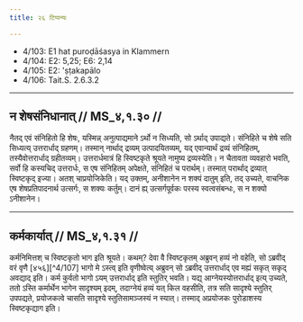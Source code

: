 ```yaml
---
title: २६ टिप्पन्यः

---
```

- 4/103: E1 hat puroḍāśasya in Klammern
- 4/104: E2: 5,25; E6: 2,14
- 4/105: E2: 'ṣṭakapālo
- 4/106: Tait.S. 2.6.3.2

____________________________________________


## न शेषसंनिधानात् // MS_४,१.३० //

नैतद् एवं संनिहितो हि शेषः, यस्मिन्न् अनुत्पाद्यमाने ऽर्थो न सिध्यति, सो ऽर्थाद् उपाद्यते। संनिहिते च शेषे सति सिध्यत्य् उत्तरार्धाद् ग्रहणम्। तस्मान् नार्थाद् द्रव्यम् उत्पादयितव्यम्, यद् एवान्यार्थं द्रव्यं संनिहितम्, तस्यैवोत्तरार्धाद् ग्रहीतव्यम्। उत्तरार्धमात्रं हि स्विष्टकृते श्रूयते नामुष्य द्रव्यस्येति। न चैतावता व्यवहारो भवति, सर्वो हि कस्यचिद् उत्तरार्धः, स एष संनिहितम् अपेक्षते, संनिहितं च परार्थम्। तस्मात् परार्थाद् द्रव्यात् स्विष्टकृद् इज्या। अतश् चाप्रयोजिकेति। यद् उक्तम्, अनीशानेन न शक्यं दातुम् इति, तद् उच्यते, वाचनिक एष शेषप्रतिपादनार्थ उत्सर्गः, स शक्यः कर्तुम्। दानं ह्य् उत्सर्गपूर्वकः परस्य स्वत्वसंबन्धः, स न शक्यो ऽनीशानेन।


____________________________________________


## कर्मकार्यात् // MS_४,१.३१ //

कर्मनिमित्तश् च स्विष्टकृतो भाग इति श्रूयते। कथम्? देवा वै स्विष्टकृतम् अब्रुवन् हव्यं नो वहेति, सो ऽब्रवीद् वरं वृणै [४५६][^4/107] भागो मे ऽस्त्व् इति वृणीष्वेत्य् अब्रुवन् सो ऽब्रवीद् उत्तरार्धाद् एव मह्यं सकृत् सकृद् अवद्याद् इति। कर्म कुर्वतो भागो ऽयम् उत्तरार्धाद् इति स्तुतिर् भवति। यद्य् आग्नेयस्योत्तरार्धाद् इत्य् उच्यते, ततो ऽस्ति कर्मार्थेन भागेन सादृश्यम् इदम्, तदाग्नेयं हव्यं यत् किल वहसीति, तत्र सति सादृश्ये स्तुतिर् उपपद्यते, प्रयोजकत्वे चासति सादृश्ये स्तुतिसामञ्जस्यं न स्यात्। तस्माद् अप्रयोजकः पुरोडाशस्य स्विष्टकृद्याग इति।
